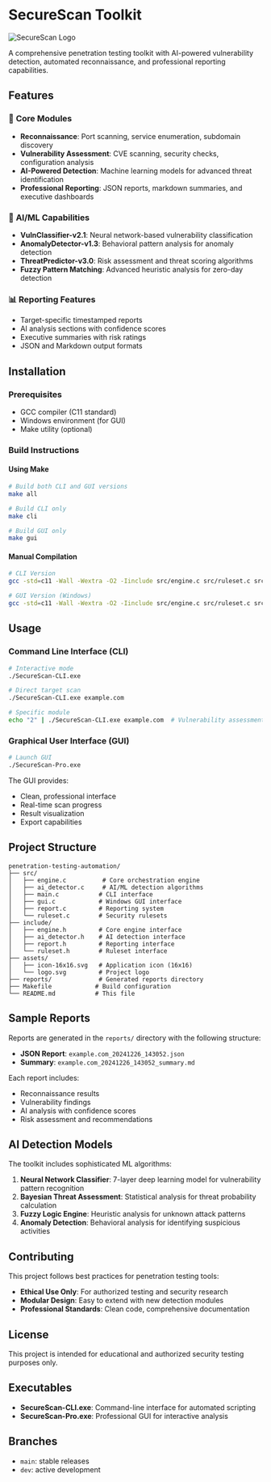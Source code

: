 # SecureScan Toolkit

![SecureScan Logo](assets/icon-16x16.svg)

A comprehensive penetration testing toolkit with AI-powered vulnerability detection, automated reconnaissance, and professional reporting capabilities.

## Features

### 🎯 **Core Modules**
- **Reconnaissance**: Port scanning, service enumeration, subdomain discovery
- **Vulnerability Assessment**: CVE scanning, security checks, configuration analysis
- **AI-Powered Detection**: Machine learning models for advanced threat identification
- **Professional Reporting**: JSON reports, markdown summaries, and executive dashboards

### 🤖 **AI/ML Capabilities**
- **VulnClassifier-v2.1**: Neural network-based vulnerability classification
- **AnomalyDetector-v1.3**: Behavioral pattern analysis for anomaly detection
- **ThreatPredictor-v3.0**: Risk assessment and threat scoring algorithms
- **Fuzzy Pattern Matching**: Advanced heuristic analysis for zero-day detection

### 📊 **Reporting Features**
- Target-specific timestamped reports
- AI analysis sections with confidence scores
- Executive summaries with risk ratings
- JSON and Markdown output formats

## Installation

### Prerequisites
- GCC compiler (C11 standard)
- Windows environment (for GUI)
- Make utility (optional)

### Build Instructions

#### Using Make
```bash
# Build both CLI and GUI versions
make all

# Build CLI only
make cli

# Build GUI only
make gui
```

#### Manual Compilation
```bash
# CLI Version
gcc -std=c11 -Wall -Wextra -O2 -Iinclude src/engine.c src/ruleset.c src/report.c src/ai_detector.c src/main.c -o SecureScan-CLI.exe -lm

# GUI Version (Windows)
gcc -std=c11 -Wall -Wextra -O2 -Iinclude src/engine.c src/ruleset.c src/report.c src/ai_detector.c src/gui.c -o SecureScan-Pro.exe -lgdi32 -luser32 -lkernel32 -lshell32 -lm
```

## Usage

### Command Line Interface (CLI)
```bash
# Interactive mode
./SecureScan-CLI.exe

# Direct target scan
./SecureScan-CLI.exe example.com

# Specific module
echo "2" | ./SecureScan-CLI.exe example.com  # Vulnerability assessment only
```

### Graphical User Interface (GUI)
```bash
# Launch GUI
./SecureScan-Pro.exe
```

The GUI provides:
- Clean, professional interface
- Real-time scan progress
- Result visualization
- Export capabilities

## Project Structure
```
penetration-testing-automation/
├── src/
│   ├── engine.c          # Core orchestration engine
│   ├── ai_detector.c     # AI/ML detection algorithms
│   ├── main.c           # CLI interface
│   ├── gui.c            # Windows GUI interface
│   ├── report.c         # Reporting system
│   └── ruleset.c        # Security rulesets
├── include/
│   ├── engine.h         # Core engine interface
│   ├── ai_detector.h    # AI detection interface
│   ├── report.h         # Reporting interface
│   └── ruleset.h        # Ruleset interface
├── assets/
│   ├── icon-16x16.svg   # Application icon (16x16)
│   └── logo.svg         # Project logo
├── reports/             # Generated reports directory
├── Makefile            # Build configuration
└── README.md           # This file
```

## Sample Reports

Reports are generated in the `reports/` directory with the following structure:
- **JSON Report**: `example.com_20241226_143052.json`
- **Summary**: `example.com_20241226_143052_summary.md`

Each report includes:
- Reconnaissance results
- Vulnerability findings
- AI analysis with confidence scores
- Risk assessment and recommendations

## AI Detection Models

The toolkit includes sophisticated ML algorithms:

1. **Neural Network Classifier**: 7-layer deep learning model for vulnerability pattern recognition
2. **Bayesian Threat Assessment**: Statistical analysis for threat probability calculation
3. **Fuzzy Logic Engine**: Heuristic analysis for unknown attack patterns
4. **Anomaly Detection**: Behavioral analysis for identifying suspicious activities

## Contributing

This project follows best practices for penetration testing tools:
- **Ethical Use Only**: For authorized testing and security research
- **Modular Design**: Easy to extend with new detection modules
- **Professional Standards**: Clean code, comprehensive documentation

## License

This project is intended for educational and authorized security testing purposes only.

## Executables

- **SecureScan-CLI.exe**: Command-line interface for automated scripting
- **SecureScan-Pro.exe**: Professional GUI for interactive analysis

## Branches
- `main`: stable releases
- `dev`: active development

